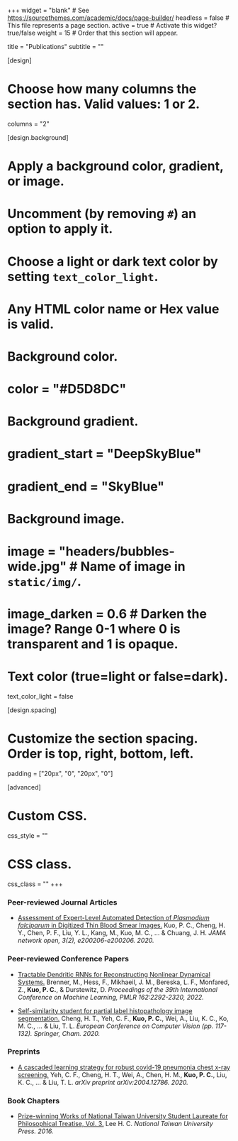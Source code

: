 +++
widget = "blank"  # See https://sourcethemes.com/academic/docs/page-builder/
headless = false  # This file represents a page section.
active = true  # Activate this widget? true/false
weight = 15  # Order that this section will appear.

title = "Publications"
subtitle = ""

[design]
  # Choose how many columns the section has. Valid values: 1 or 2.
  columns = "2"

[design.background]
  # Apply a background color, gradient, or image.
  #   Uncomment (by removing `#`) an option to apply it.
  #   Choose a light or dark text color by setting `text_color_light`.
  #   Any HTML color name or Hex value is valid.

  # Background color.
  # color = "#D5D8DC"
  
  # Background gradient.
  # gradient_start = "DeepSkyBlue"
  # gradient_end = "SkyBlue"
  
  # Background image.
  # image = "headers/bubbles-wide.jpg"  # Name of image in `static/img/`.
  # image_darken = 0.6  # Darken the image? Range 0-1 where 0 is transparent and 1 is opaque.

  # Text color (true=light or false=dark).
  text_color_light = false

[design.spacing]
  # Customize the section spacing. Order is top, right, bottom, left.
  padding = ["20px", "0", "20px", "0"]

[advanced]
 # Custom CSS. 
 css_style = ""
 
 # CSS class.
 css_class = ""
+++


### Peer-reviewed Journal Articles
+ [Assessment of Expert-Level Automated Detection of *Plasmodium falciparum* in Digitized Thin Blood Smear Images.](https://jamanetwork.com/journals/jamanetworkopen/fullarticle/2762023) Kuo, P. C., Cheng, H. Y., Chen, P. F., Liu, Y. L., Kang, M., Kuo, M. C., ... & Chuang, J. H. *JAMA network open, 3(2), e200206-e200206. 2020.*


### Peer-reviewed Conference Papers
+ [Tractable Dendritic RNNs for Reconstructing Nonlinear Dynamical Systems.](https://proceedings.mlr.press/v162/brenner22a.html) Brenner, M., Hess, F., Mikhaeil, J. M., Bereska, L. F., Monfared, Z., **Kuo, P. C.**, & Durstewitz, D. *Proceedings of the 39th International Conference on Machine Learning, PMLR 162:2292-2320, 2022.*

+ [Self-similarity student for partial label histopathology image segmentation.](https://link.springer.com/chapter/10.1007/978-3-030-58595-2_8) Cheng, H. T., Yeh, C. F., **Kuo, P. C.**, Wei, A., Liu, K. C., Ko, M. C., ... & Liu, T. L. *European Conference on Computer Vision (pp. 117-132). Springer, Cham. 2020.*


### Preprints
+ [A cascaded learning strategy for robust covid-19 pneumonia chest x-ray screening.](https://arxiv.org/abs/2004.12786) Yeh, C. F., Cheng, H. T., Wei, A., Chen, H. M., **Kuo, P. C.**, Liu, K. C., ... & Liu, T. L. *arXiv preprint arXiv:2004.12786. 2020.*


### Book Chapters
+ [Prize-winning Works of National Taiwan University Student Laureate for Philosophical Treatise, Vol. 3.](https://press.ntu.edu.tw/tw/publish/show.php?act=book&refer=ntup_book00921&page=2&field=bser) Lee H. C. *National Taiwan University Press. 2016.*